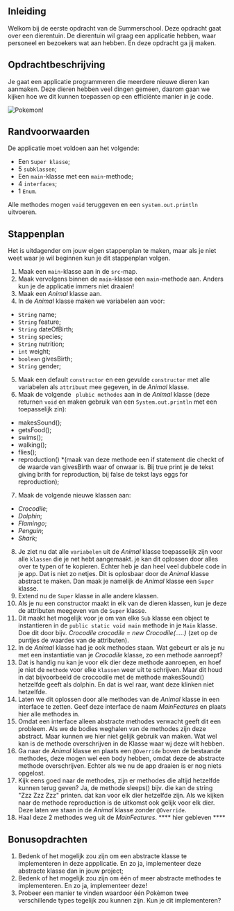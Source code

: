 
## Inleiding

Welkom bij de eerste opdracht van de Summerschool. Deze opdracht gaat over een dierentuin. De dierentuin wil graag een applicatie hebben, waar personeel en bezoekers wat aan hebben. En deze opdracht ga jij maken. 

## Opdrachtbeschrijving

Je gaat een applicatie programmeren die meerdere nieuwe dieren kan aanmaken. Deze dieren hebben veel dingen gemeen, daarom gaan we kijken hoe we dit kunnen toepassen op een efficiënte manier in je code. 

![Pokemon!](./Assets/pokemon.JPG)

## Randvoorwaarden

De applicatie moet voldoen aan het volgende:

- Een `Super klasse`;
- 5 `subklassen`;
- Een `main`-klasse met een `main`-methode;
- 4 `interfaces`;
- 1 `Enum`.

Alle methodes mogen `void` teruggeven en een `system.out.println` uitvoeren.

## Stappenplan
Het is uitdagender om jouw eigen stappenplan te maken, maar als je niet weet waar je wil beginnen kun je dit stappenplan volgen.
1. Maak een `main`-klasse aan in de `src`-map.
2. Maak vervolgens binnen de `main`-klasse een `main`-methode aan. Anders kun je de applicatie immers niet draaien!
3. Maak een _Animal_ klasse aan.
4. In de _Animal_ klasse maken we variabelen aan voor:
- `String` name;
- `String` feature;
- `String` dateOfBirth;
- `String` species;
- `String` nutrition;
- `int` weight;
- `boolean` givesBirth;
- `String` gender;
5. Maak een default `constructor` en een gevulde `constructor` met alle variabelen als `attribuut` mee gegeven, in de _Animal_ klasse.
6. Maak de volgende ` plubic methodes` aan in de _Animal_ klasse (deze returnen `void` en maken gebruik van een `System.out.println` met een toepasselijk zin):
- makesSound();
- getsFood();
- swims();
- walking();
- flies();
- reproduction() *(maak van deze methode een if statement die checkt of de waarde van givesBirth waar of onwaar is. Bij true print je de tekst giving brith for reproduction, bij false de tekst lays eggs for reproduction);
7. Maak de volgende nieuwe klassen aan:
- _Crocodile_;
- _Dolphin_;
- _Flamingo_;
- _Penguin_;
- _Shark_;
8. Je ziet nu dat alle `variabelen` uit de _Animal_ klasse toepasselijk zijn voor alle `klassen` die je net hebt aangemaakt. je kan dit oplossen door alles over te typen of te kopieren. Echter heb je dan heel veel dubbele code in je app. Dat is niet zo netjes. Dit is oplosbaar door de _Animal_ klasse abstract te maken. Dan maak je namelijk de _Animal_ klasse een `Super` klasse. 
9. Extend nu de `Super` klasse in alle andere klassen. 
10. Als je nu een constructor maakt in elk van de dieren klassen, kun je deze de attributen meegeven van de `Super` klasse.
11. Dit maakt het mogelijk voor je om van elke `Sub` klasse een object te instantieren in de `public static void main` methode in je `Main` klasse. Doe dit door bijv. 
 _Crocodile crocodile = new Crocodile(.....)_ (zet op de puntjes de waardes van de attributen).
12. In de _Animal_ klasse had je ook methodes staan. Wat gebeurt er als je nu met een instantiatie van je _Crocodile_ klasse, zo een methode aanroept?
13. Dat is handig nu kan je voor elk dier deze methode aanroepen, en hoef je niet de `methode` voor elke `klassen` weer uit te schrijven. Maar dit houd in dat bijvoorbeeld de croccodile met de methode makesSound() hetzelfde geeft als dolphin. En dat is wel raar, want deze klinken niet hetzelfde.
14. Laten we dit oplossen door alle methodes van de _Animal_ klasse in een interface te zetten. Geef deze interface de naam _MainFeatures_ en plaats hier alle methodes in. 
15. Omdat een interface alleen abstracte methodes verwacht geeft dit een probleem. Als we de bodies weghalen van de methodes zijn deze abstract. Maar kunnen we hier niet gelijk gebruik van maken. Wat wel kan is de methode overschrijven in de Klasse waar wj deze wilt hebben. 
16. Ga naar de _Animal_ klasse en plaats een `@Override` boven de bestaande methodes, deze mogen wel een body hebben, omdat deze de abstracte methode overschrijven. Echter als we nu de app draaien is er nog niets opgelost. 
17. Kijk eens goed naar de methodes, zijn er methodes die altijd hetzelfde kunnen terug geven? Ja, de methode sleeps() bijv. die kan de string "Zzz Zzz Zzz" printen. dat kan voor elk dier hetzelfde zijn. Als we kijken naar de methode reproduction is de uitkomst ook gelijk voor elk dier. Deze laten we staan in de _Animal_ klasse zonder `@Override`.
18. Haal deze 2 methodes weg uit de _MainFeatures_. **** hier gebleven ****





## Bonusopdrachten

1. Bedenk of het mogelijk zou zijn om een abstracte klasse te implementeren in deze appplicatie. En zo ja, implementeer deze abstracte klasse dan in jouw project;
2. Bedenk of het mogelijk zou zijn om één of meer abstracte methodes te implementeren. En zo ja, implementeer deze!
3. Probeer een manier te vinden waardoor één Pokèmon twee verschillende types tegelijk zou kunnen zijn. Kun je dit implementeren?
